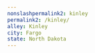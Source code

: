 ```yaml
---
﻿nonslashpermalink2: kinley
permalink2: /kinley/
alley: Kinley
city: Fargo
state: North Dakota
---
```

